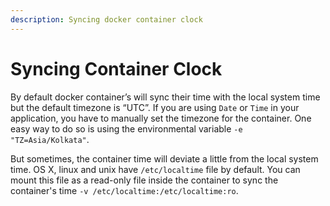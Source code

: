 ```yaml
---
description: Syncing docker container clock
---
```


# Syncing Container Clock

By default docker container’s will sync their time with the local system time but the default timezone is “UTC”. If you are using `Date` or `Time` in your application, you have to manually set the timezone for the container. One easy way to do so is using the environmental variable `-e "TZ=Asia/Kolkata"`.

But sometimes, the container time will deviate a little from the local system time. OS X, linux and unix have `/etc/localtime` file by default. You can mount this file as a read-only file inside the container to sync the container's time `-v /etc/localtime:/etc/localtime:ro`.
